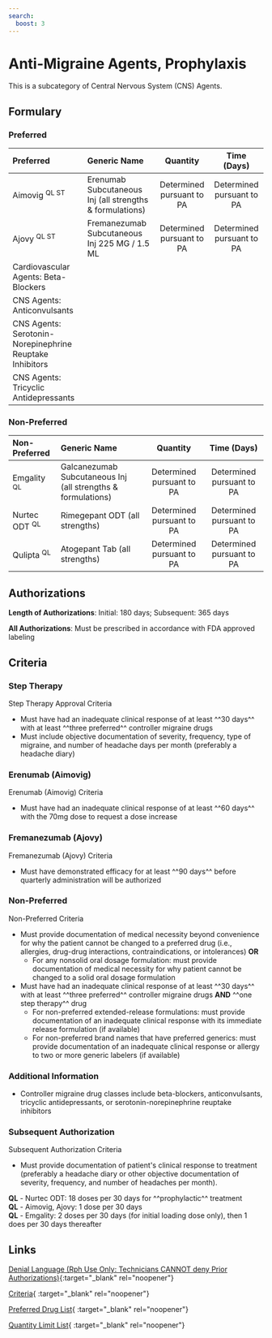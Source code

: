 ```yaml
---
search:
  boost: 3
---
```


# Anti-Migraine Agents, Prophylaxis

This is a subcategory of Central Nervous System (CNS) Agents.

## Formulary

### Preferred

| Preferred                                                | Generic Name                                             |         Quantity          |        Time (Days)        |
|:---------------------------------------------------------|:---------------------------------------------------------|:-------------------------:|:-------------------------:|
| Aimovig <sup>QL ST</sup>                                 | Erenumab Subcutaneous Inj (all strengths & formulations) | Determined pursuant to PA | Determined pursuant to PA |
| Ajovy <sup>QL ST</sup>                                   | Fremanezumab Subcutaneous Inj 225 MG / 1.5 ML            | Determined pursuant to PA | Determined pursuant to PA |
| Cardiovascular Agents: Beta-Blockers                     |                                                          |                           |                           |
| CNS Agents: Anticonvulsants                              |                                                          |                           |                           |
| CNS Agents: Serotonin-Norepinephrine Reuptake Inhibitors |                                                          |                           |                           |
| CNS Agents: Tricyclic Antidepressants                    |                                                          |                           |                           |

### Non-Preferred

| Non-Preferred            | Generic Name                                                 |         Quantity          |        Time (Days)        |
|:-------------------------|:-------------------------------------------------------------|:-------------------------:|:-------------------------:|
| Emgality <sup>QL</sup>   | Galcanezumab Subcutaneous Inj (all strengths & formulations) | Determined pursuant to PA | Determined pursuant to PA |
| Nurtec ODT <sup>QL</sup> | Rimegepant ODT (all strengths)                               | Determined pursuant to PA | Determined pursuant to PA |
| Qulipta <sup>QL</sup>    | Atogepant Tab (all strengths)                                | Determined pursuant to PA | Determined pursuant to PA |

## Authorizations

**Length of Authorizations**: Initial: 180 days; Subsequent: 365 days

**All Authorizations**: Must be prescribed in accordance with FDA approved labeling

## Criteria

### Step Therapy

Step Therapy Approval Criteria

- Must have had an inadequate clinical response of at least ^^30 days^^ with at least ^^three preferred^^ controller migraine drugs
- Must include objective documentation of severity, frequency, type of migraine, and number of headache days per month (preferably a headache diary)

### Erenumab (Aimovig)

Erenumab (Aimovig) Criteria

- Must have had an inadequate clinical response of at least ^^60 days^^ with the 70mg dose to request a dose increase 

### Fremanezumab (Ajovy)

Fremanezumab (Ajovy) Criteria

- Must have demonstrated efficacy for at least ^^90 days^^ before quarterly administration will be authorized

### Non-Preferred

Non-Preferred Criteria

- Must provide documentation of medical necessity beyond convenience for why the patient cannot be changed to a preferred drug (i.e., allergies, drug-drug interactions, contraindications, or intolerances) **OR**
    - For any nonsolid oral dosage formulation: must provide documentation of medical necessity for why patient cannot be changed to a solid oral dosage formulation
- Must have had an inadequate clinical response of at least ^^30 days^^ with at least ^^three preferred^^ controller migraine drugs **AND** ^^one step therapy^^ drug
    - For non-preferred extended-release formulations: must provide documentation of an inadequate clinical response with its immediate release formulation (if available)
    - For non-preferred brand names that have preferred generics: must provide documentation of an inadequate clinical response or allergy to two or more generic labelers (if available)

### Additional Information

- Controller migraine drug classes include beta-blockers, anticonvulsants, tricyclic antidepressants, or serotonin-norepinephrine reuptake inhibitors 

### Subsequent Authorization

Subsequent Authorization Criteria

- Must provide documentation of patient's clinical response to treatment (preferably a headache diary or other objective documentation of severity, frequency, and number of headaches per month).

**QL** - Nurtec ODT: 18 doses per 30 days for ^^prophylactic^^ treatment </br>
**QL** - Aimovig, Ajovy: 1 dose per 30 days </br>
**QL** - Emgality: 2 doses per 30 days (for initial loading dose only), then 1 does per 30 days thereafter

## Links

[Denial Language (Rph Use Only: Technicians CANNOT deny Prior Authorizations)]([https://mygainwell-my.sharepoint.com/:w:/g/personal/rachel_carpenter_gainwelltechnologies_com/EWN_d80YfxNHjWqwQ77mMfUB4JILmO6MEqvBSxlBn5-uug?e=mdkuXX22&cid=f4472ece-6d4f-4694-b0c5-c150a2f53fea](https://mygainwell-my.sharepoint.com.mcas.ms/:w:/r/personal/rachel_carpenter_gainwelltechnologies_com/_layouts/15/Doc.aspx?sourcedoc=%7BCD777F63-7F18-4713-8D6A-B043BEE631F5%7D&file=Denial%20Language%20Updated%2009112023.docx&action=embedview&mobileredirect=true&wdStartOn=22&cid=f4472ece-6d4f-4694-b0c5-c150a2f53fea)){:target="_blank" rel="noopener"}

[Criteria](https://medicaid.ohio.gov/static/PHM/drug-coverage/20230701+UPDL+Criteria+_v1_FINAL.approved.pdf#page=28){ :target="_blank" rel="noopener"}

[Preferred Drug List](https://medicaid.ohio.gov/static/PHM/drug-coverage/20230701_UPDL_FINAL_ODM.approved.v2.pdf#page=14){ :target="_blank" rel="noopener"}

[Quantity Limit List](https://pharmacy.medicaid.ohio.gov/sites/default/files/20230101_Ohio_Medicaid_Quantity_Document_APPROVED.pdf){ :target="_blank" rel="noopener"}
